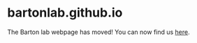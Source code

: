 # bartonlab.github.io

The Barton lab webpage has moved! You can now find us [here](https://bartonlab.ucr.edu).
